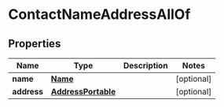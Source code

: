 

# ContactNameAddressAllOf


## Properties

| Name | Type | Description | Notes |
|------------ | ------------- | ------------- | -------------|
|**name** | [**Name**](Name.md) |  |  [optional] |
|**address** | [**AddressPortable**](AddressPortable.md) |  |  [optional] |



